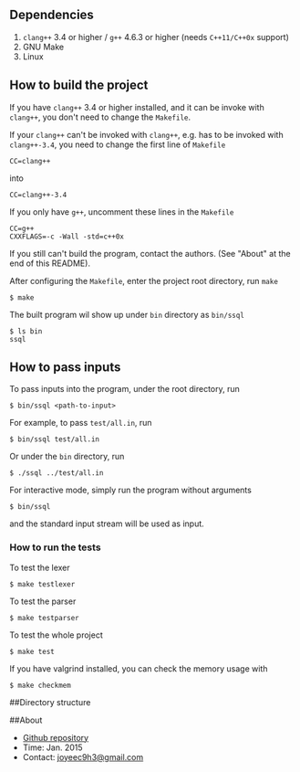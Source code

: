 ## Dependencies
1. `clang++` 3.4 or higher / `g++` 4.6.3 or higher (needs `C++11/C++0x` support)
2. GNU Make
3. Linux

## How to build the project

If you have `clang++` 3.4 or higher installed, and it can be invoke with `clang++`, you don't need to change the `Makefile`.

If your `clang++` can't be invoked with `clang++`, e.g. has to be invoked with `clang++-3.4`, you need to change the first line of `Makefile`

	CC=clang++

into 

	CC=clang++-3.4

If you only have `g++`, uncomment these lines in the `Makefile` 

    CC=g++
    CXXFLAGS=-c -Wall -std=c++0x

If you still can't build the program, contact the authors. (See "About" at the end of this README).

After configuring the `Makefile`, enter the project root directory, run `make`

	$ make

The built program wil show up under `bin` directory as `bin/ssql`

	$ ls bin
	ssql

## How to pass inputs

To pass inputs into the program, under the root directory, run

	$ bin/ssql <path-to-input>

For example, to pass `test/all.in`, run

	$ bin/ssql test/all.in

Or under the `bin` directory, run

	$ ./ssql ../test/all.in

For interactive mode, simply run the program without arguments

	$ bin/ssql

and the standard input stream will be used as input.

### How to run the tests

To test the lexer

	$ make testlexer

To test the parser

	$ make testparser

To test the whole project

	$ make test

If you have valgrind installed, you can check the memory usage with

	$ make checkmem


##Directory structure


##About
* [Github repository](https://github.com/joyeecheung/simple-sql-parser)
* Time: Jan. 2015
* Contact: [joyeec9h3@gmail.com](mailto:joyeec9h3@gmail.com)